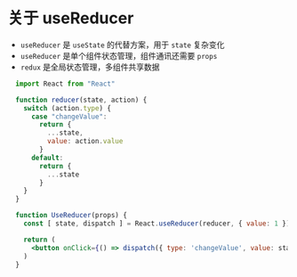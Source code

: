 # 关于 useReducer
- `useReducer` 是 `useState` 的代替方案，用于 `state` 复杂变化
- `useReducer` 是单个组件状态管理，组件通讯还需要 `props`
- `redux` 是全局状态管理，多组件共享数据

```jsx
  import React from "React"

  function reducer(state, action) {
    switch (action.type) {
      case "changeValue":
        return {
          ...state,
          value: action.value
        }
      default:
        return {
          ...state
        }
    }
  }

  function UseReducer(props) {
    const [ state, dispatch ] = React.useReducer(reducer, { value: 1 })

    return (
      <button onClick={() => dispatch({ type: 'changeValue', value: state.value + 1 })}>{ state.value }</button>
    )
  }
```